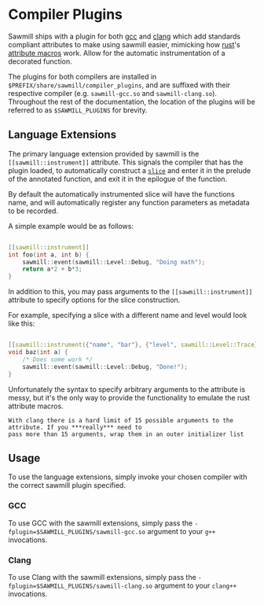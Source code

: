 # Compiler Plugins

Sawmill ships with a plugin for both [gcc](https://gcc.gnu.org/) and [clang](https://clang.llvm.org/) which add standards compliant attributes to make using sawmill easier, mimicking how [rust](https://www.rust-lang.org/)'s [attribute macros](https://doc.rust-lang.org/reference/procedural-macros.html#attribute-macros) work. Allow for the automatic instrumentation of a decorated function.

The plugins for both compilers are installed in `$PREFIX/share/sawmill/compiler_plugins`, and are suffixed with their respective compiler (e.g. `sawmill-gcc.so` and `sawmill-clang.so`). Throughout the rest of the documentation, the location of the plugins will be referred to as `$SAWMILL_PLUGINS` for brevity.

## Language Extensions

The primary language extension provided by sawmill is the `[[sawmill::instrument]]` attribute. This signals the compiler that has the plugin loaded, to automatically construct a [`slice`](./api/slice/index.md) and enter it in the prelude of the annotated function, and exit it in the epilogue of the function.

By default the automatically instrumented slice will have the functions name, and will automatically register any function parameters as metadata to be recorded.

A simple example would be as follows:

```cpp

[[sawmill::instrument]]
int foo(int a, int b) {
	sawmill::event(sawmill::Level::Debug, "Doing math");
	return a*2 + b*3;
}

```

In addition to this, you may pass arguments to the `[[sawmill::instrument]]` attribute to specify options for the slice construction.

For example, specifying a slice with a different name and level would look like this:

```cpp

[[sawmill::instrument({"name", "bar"}, {"level", sawmill::Level::Trace})]]
void baz(int a) {
	/* Does some work */
	sawmill::event(sawmill::Level::Debug, "Done!");
}

```

Unfortunately the syntax to specify arbitrary arguments to the attribute is messy, but it's the only way to provide the functionality to emulate the rust attribute macros.

```{warning}
With clang there is a hard limit of 15 possible arguments to the attribute. If you ***really*** need to
pass more than 15 arguments, wrap them in an outer initializer list
```

## Usage

To use the language extensions, simply invoke your chosen compiler with the correct sawmill plugin specified.

### GCC

To use GCC with the sawmill extensions, simply pass the `-fplugin=$SAWMILL_PLUGINS/sawmill-gcc.so` argument to your `g++` invocations.

### Clang

To use Clang with the sawmill extensions, simply pass the `-fplugin=$SAWMILL_PLUGINS/sawmill-clang.so` argument to your `clang++` invocations.
